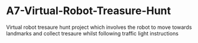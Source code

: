 A7-Virtual-Robot-Treasure-Hunt
==============================
Virtual robot tresaure hunt project which involves the robot to move towards landmarks and collect tresaure whilst following traffic light instructions
